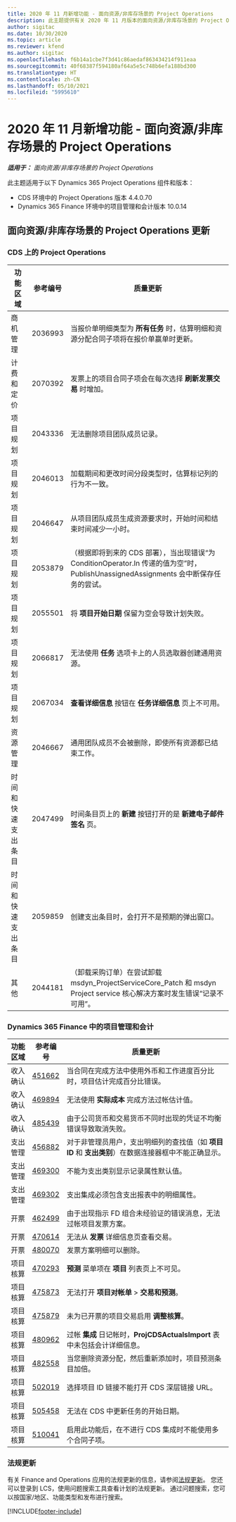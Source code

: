 ```yaml
---
title: 2020 年 11 月新增功能 - 面向资源/非库存场景的 Project Operations
description: 此主题提供有关 2020 年 11 月版本的面向资源/非库存场景的 Project Operations 中推出的质量更新的信息。
author: sigitac
ms.date: 10/30/2020
ms.topic: article
ms.reviewer: kfend
ms.author: sigitac
ms.openlocfilehash: f6b14a1cbe7f3d41c86aedaf863434214f911eaa
ms.sourcegitcommit: 40f68387f594180af64a5e5c748b6efa188bd300
ms.translationtype: HT
ms.contentlocale: zh-CN
ms.lasthandoff: 05/10/2021
ms.locfileid: "5995610"
---
```

# <a name="whats-new-november-2020---project-operations-for-resourcenon-stocked-based-scenarios"></a>2020 年 11 月新增功能 - 面向资源/非库存场景的 Project Operations

_**适用于：** 面向资源/非库存场景的 Project Operations_

此主题适用于以下 Dynamics 365 Project Operations 组件和版本：

- CDS 环境中的 Project Operations 版本 4.4.0.70
- Dynamics 365 Finance 环境中的项目管理和会计版本 10.0.14

## <a name="updates-to-project-operations-for-resource-non-stocked-based-scenarios"></a>面向资源/非库存场景的 Project Operations 更新

### <a name="project-operations-on-cds"></a>CDS 上的 Project Operations

| 功能区域                 | 参考编号 | 质量更新                                                                                                                                                                    |
|------------------------------|------------------|-----------------------------------------------------------------------------------------------------------------------------------------------------------------------------------|
|   商机管理       | 2036993          | 当报价单明细类型为 **所有任务** 时，估算明细和资源分配合同子项将在报价单赢单时更新。                                                 |
| 计费和定价          | 2070392          | 发票上的项目合同子项会在每次选择 **刷新发票交易** 时增加。                                                                         |
| 项目规划             | 2043336          | 无法删除项目团队成员记录。                                                                                                                                  |
| 项目规划             | 2046013          | 加载期间和更改时间分段类型时，估算标记列的行为不一致。                                                                                   |
| 项目规划             | 2046647          | 从项目团队成员生成资源要求时，开始时间和结束时间减少一小时。                                                                      |
| 项目规划             | 2053879          | （根据即将到来的 CDS 部署），当出现错误“为 ConditionOperator.In 传递的值为空”时，PublishUnassignedAssignments 会中断保存任务的尝试。                       |
| 项目规划             | 2055501          | 将 **项目开始日期** 保留为空会导致计划失败。                                                                                                      |
| 项目规划             | 2066817          | 无法使用 **任务** 选项卡上的人员选取器创建通用资源。                                                                                                   |
| 项目规划             | 2067034          | **查看详细信息** 按钮在 **任务详细信息** 页上不可用。                                                                                                       |
| 资源管理          | 2046667          | 通用团队成员不会被删除，即使所有资源都已结束工作。                                                                                                    |
| 时间和快速支出条目 | 2047499          | 时间条目页上的 **新建** 按钮打开的是 **新建电子邮件签名** 页。                                                                                               |
| 时间和快速支出条目 | 2059859          | 创建支出条目时，会打开不是预期的弹出窗口。                                                                                                                         |
| 其他                        | 2044181          | （卸载采购订单）在尝试卸载 msdyn_ProjectServiceCore_Patch 和 msdyn Project service 核心解决方案时发生错误“记录不可用”。  |

### <a name="project-management-and-accounting-in-dynamics-365-finance"></a>Dynamics 365 Finance 中的项目管理和会计

| 功能区域        | 参考编号 | 质量更新                                                                                                                                                            |
|---------------------|------------------|---------------------------------------------------------------------------------------------------------------------------------------------------------------------------|
| 收入确认 | [451662](https://fix.lcs.dynamics.com/Issue/Details/?bugId=451662)           | 当合同在完成方法中使用外币和工作进度百分比时，项目估计完成百分比错误。                     |
| 收入确认 | [469894](https://fix.lcs.dynamics.com/Issue/Details/?bugId=469894)           | 无法使用 **实际成本** 完成方法过帐估计值。                                                                                                    |
| 收入确认 | [485439](https://fix.lcs.dynamics.com/Issue/Details/?bugId=485439)           | 由于公司货币和交易货币不同时出现的凭证不均衡错误导致取消失败。                                              |
| 支出管理  | [456882](https://fix.lcs.dynamics.com/Issue/Details/?bugId=456822)           | 对于非管理员用户，支出明细列的查找值（如 **项目 ID** 和 **支出类别**）在数据连接器框中不能正确显示。 |
| 支出管理  | [469300](https://fix.lcs.dynamics.com/Issue/Details/?bugId=469300)           | 不能为支出类别显示记录属性默认值。                                                                                                         |
| 支出管理  | [469302](https://fix.lcs.dynamics.com/Issue/Details/?bugId=469302)           | 支出集成必须包含支出报表中的明细属性。                                                                                             |
| 开票           | [462499](https://fix.lcs.dynamics.com/Issue/Details/?bugId=462499)           | 由于出现指示 FD 组合未经验证的错误消息，无法过帐项目发票方案。                                                    |
| 开票           | [470614](https://fix.lcs.dynamics.com/Issue/Details/?bugId=470614)           | 无法从 **发票** 详细信息页查看交易。                                                                                                              |
| 开票           | [480070](https://fix.lcs.dynamics.com/Issue/Details/?bugId=480070)           | 发票方案明细可以删除。                                                                                                                                  |
| 项目核算  | [470293](https://fix.lcs.dynamics.com/Issue/Details/?bugId=470293)           | **预测** 菜单项在 **项目** 列表页上不可见。                                                                                                   |
| 项目核算  | [475873](https://fix.lcs.dynamics.com/Issue/Details/?bugId=475873)           | 无法打开 **项目对帐单**   > **交易和预测**。                                                                                                       |
| 项目核算  | [475879](https://fix.lcs.dynamics.com/Issue/Details/?bugId=475879)           | 未为已开票的项目交易启用 **调整核算**。                                                                                                  |
| 项目核算  | [480962](https://fix.lcs.dynamics.com/Issue/Details/?bugId=480962)           | 过帐 **集成** 日记帐时，**ProjCDSActualsImport** 表中未包括会计详细信息。                                                  |
| 项目核算  | [482558](https://fix.lcs.dynamics.com/Issue/Details/?bugId=482558)           | 当您删除资源分配，然后重新添加时，项目预测条目加倍。                                                                            |
| 项目核算  | [502019](https://fix.lcs.dynamics.com/Issue/Details/?bugId=502019)           | 选择项目 ID 链接不能打开 CDS 深层链接 URL。                                                                                                         |
| 项目核算  | [505458](https://fix.lcs.dynamics.com/Issue/Details/?bugId=505458)           | 无法在 CDS 中更新任务的开始日期。                                                                                                                           |
| 项目核算  | [510041](https://fix.lcs.dynamics.com/Issue/Details/?bugId=510041)           | 启用此功能后，在不进行 CDS 集成时不能使用多个合同子项。                                                                                   |

### <a name="regulatory-updates"></a>法规更新
有关 Finance and Operations 应用的法规更新的信息，请参阅[法规更新](/dynamics365/finance/localizations/regulatory-updates)。 您还可以登录到 LCS，使用问题搜索工具查看计划的法规更新。 通过问题搜索，您可以按国家/地区、功能类型和发布进行搜索。


[!INCLUDE[footer-include](../includes/footer-banner.md)]